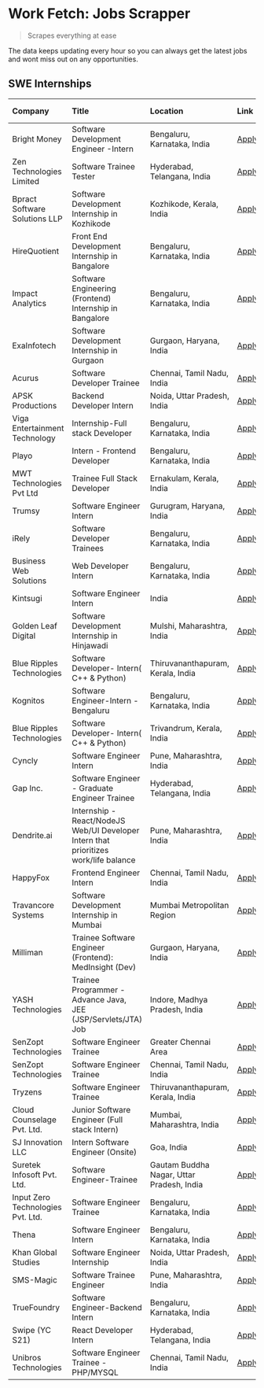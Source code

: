 # Work Fetch: Jobs Scrapper
> Scrapes everything at ease

The data keeps updating every hour so you can always get the latest jobs and wont miss out on any opportunities.

## SWE Internships
<!--START_SECTION:workfetch-->
| Company                           | Title                                                                                | Location                                  | Link                                                                                                                                                                                                                                                                                              | Date Posted   |
|:----------------------------------|:-------------------------------------------------------------------------------------|:------------------------------------------|:--------------------------------------------------------------------------------------------------------------------------------------------------------------------------------------------------------------------------------------------------------------------------------------------------|:--------------|
| Bright Money                      | Software Development Engineer -Intern                                                | Bengaluru, Karnataka, India               | [Apply](https://in.linkedin.com/jobs/view/software-development-engineer-intern-at-bright-money-3869744574?position=15&pageNum=0&refId=GV3vNkHIuGy6xkfueKl0fQ%3D%3D&trackingId=QMlaWiFWs%2FI%2F6GgdkNOL6g%3D%3D&trk=public_jobs_jserp-result_search-card)                                          | 2024-03-27    |
| Zen Technologies Limited          | Software Trainee Tester                                                              | Hyderabad, Telangana, India               | [Apply](https://in.linkedin.com/jobs/view/software-trainee-tester-at-zen-technologies-limited-3872036112?position=33&pageNum=0&refId=GV3vNkHIuGy6xkfueKl0fQ%3D%3D&trackingId=hFqWKpGAEFCCTW4Fslchng%3D%3D&trk=public_jobs_jserp-result_search-card)                                               | 2024-03-27    |
| Bpract Software Solutions LLP     | Software Development Internship in Kozhikode                                         | Kozhikode, Kerala, India                  | [Apply](https://in.linkedin.com/jobs/view/software-development-internship-in-kozhikode-at-bpract-software-solutions-llp-3874054300?position=38&pageNum=0&refId=GV3vNkHIuGy6xkfueKl0fQ%3D%3D&trackingId=rgLrrwjO2gD58zAsRtd0lQ%3D%3D&trk=public_jobs_jserp-result_search-card)                     | 2024-03-27    |
| HireQuotient                      | Front End Development Internship in Bangalore                                        | Bengaluru, Karnataka, India               | [Apply](https://in.linkedin.com/jobs/view/front-end-development-internship-in-bangalore-at-hirequotient-3874053279?position=54&pageNum=0&refId=GV3vNkHIuGy6xkfueKl0fQ%3D%3D&trackingId=zE8FcYy5jv09Td1qwH6tJA%3D%3D&trk=public_jobs_jserp-result_search-card)                                     | 2024-03-27    |
| Impact Analytics                  | Software Engineering (Frontend) Internship in Bangalore                              | Bengaluru, Karnataka, India               | [Apply](https://in.linkedin.com/jobs/view/software-engineering-frontend-internship-in-bangalore-at-impact-analytics-3872535077?position=5&pageNum=0&refId=GV3vNkHIuGy6xkfueKl0fQ%3D%3D&trackingId=ucPE7Zx%2BpdITH80AgNbNDw%3D%3D&trk=public_jobs_jserp-result_search-card)                        | 2024-03-26    |
| ExaInfotech                       | Software Development Internship in Gurgaon                                           | Gurgaon, Haryana, India                   | [Apply](https://in.linkedin.com/jobs/view/software-development-internship-in-gurgaon-at-exainfotech-3872534185?position=28&pageNum=0&refId=GV3vNkHIuGy6xkfueKl0fQ%3D%3D&trackingId=JJ9KBH9mwYFYMpId245tmQ%3D%3D&trk=public_jobs_jserp-result_search-card)                                         | 2024-03-26    |
| Acurus                            | Software Developer Trainee                                                           | Chennai, Tamil Nadu, India                | [Apply](https://in.linkedin.com/jobs/view/software-developer-trainee-at-acurus-3871400616?position=39&pageNum=0&refId=GV3vNkHIuGy6xkfueKl0fQ%3D%3D&trackingId=IIHiZBl%2F%2FqjUvF5QK5dnhQ%3D%3D&trk=public_jobs_jserp-result_search-card)                                                          | 2024-03-26    |
| APSK Productions                  | Backend Developer Intern                                                             | Noida, Uttar Pradesh, India               | [Apply](https://in.linkedin.com/jobs/view/backend-developer-intern-at-apsk-productions-3866977403?position=43&pageNum=0&refId=GV3vNkHIuGy6xkfueKl0fQ%3D%3D&trackingId=PaGWNANinCqw8IRPco%2Fx8A%3D%3D&trk=public_jobs_jserp-result_search-card)                                                    | 2024-03-25    |
| Viga Entertainment Technology     | Internship-Full stack Developer                                                      | Bengaluru, Karnataka, India               | [Apply](https://in.linkedin.com/jobs/view/internship-full-stack-developer-at-viga-entertainment-technology-3870669789?position=49&pageNum=0&refId=GV3vNkHIuGy6xkfueKl0fQ%3D%3D&trackingId=oAfC5DKJzPLQYP1mrtzNXA%3D%3D&trk=public_jobs_jserp-result_search-card)                                  | 2024-03-25    |
| Playo                             | Intern - Frontend Developer                                                          | Bengaluru, Karnataka, India               | [Apply](https://in.linkedin.com/jobs/view/intern-frontend-developer-at-playo-3864131172?position=10&pageNum=0&refId=GV3vNkHIuGy6xkfueKl0fQ%3D%3D&trackingId=uGdJrMniM4iQLxh4E2jKVQ%3D%3D&trk=public_jobs_jserp-result_search-card)                                                                | 2024-03-22    |
| MWT Technologies Pvt Ltd          | Trainee Full Stack Developer                                                         | Ernakulam, Kerala, India                  | [Apply](https://in.linkedin.com/jobs/view/trainee-full-stack-developer-at-mwt-technologies-pvt-ltd-3863344037?position=12&pageNum=0&refId=GV3vNkHIuGy6xkfueKl0fQ%3D%3D&trackingId=3RqToQ5xVgRnNxDNLu5YVw%3D%3D&trk=public_jobs_jserp-result_search-card)                                          | 2024-03-20    |
| Trumsy                            | Software Engineer Intern                                                             | Gurugram, Haryana, India                  | [Apply](https://in.linkedin.com/jobs/view/software-engineer-intern-at-trumsy-3864795201?position=52&pageNum=0&refId=GV3vNkHIuGy6xkfueKl0fQ%3D%3D&trackingId=AXRWy0jlZEo4IltQmepNJQ%3D%3D&trk=public_jobs_jserp-result_search-card)                                                                | 2024-03-20    |
| iRely                             | Software Developer Trainees                                                          | Bengaluru, Karnataka, India               | [Apply](https://in.linkedin.com/jobs/view/software-developer-trainees-at-irely-3860566039?position=3&pageNum=0&refId=GV3vNkHIuGy6xkfueKl0fQ%3D%3D&trackingId=Sa%2FRxGXzMWiQQg15xDn2OQ%3D%3D&trk=public_jobs_jserp-result_search-card)                                                             | 2024-03-18    |
| Business Web Solutions            | Web Developer Intern                                                                 | Bengaluru, Karnataka, India               | [Apply](https://in.linkedin.com/jobs/view/web-developer-intern-at-business-web-solutions-3860721170?position=24&pageNum=0&refId=GV3vNkHIuGy6xkfueKl0fQ%3D%3D&trackingId=HRcmauGox0T4IOxWrdjWeA%3D%3D&trk=public_jobs_jserp-result_search-card)                                                    | 2024-03-17    |
| Kintsugi                          | Software Engineer Intern                                                             | India                                     | [Apply](https://in.linkedin.com/jobs/view/software-engineer-intern-at-kintsugi-3857074071?position=44&pageNum=0&refId=GV3vNkHIuGy6xkfueKl0fQ%3D%3D&trackingId=%2F3O6I7UiB4TkIA6j24M%2Bxw%3D%3D&trk=public_jobs_jserp-result_search-card)                                                          | 2024-03-16    |
| Golden Leaf Digital               | Software Development Internship in Hinjawadi                                         | Mulshi, Maharashtra, India                | [Apply](https://in.linkedin.com/jobs/view/software-development-internship-in-hinjawadi-at-golden-leaf-digital-3858085305?position=14&pageNum=0&refId=GV3vNkHIuGy6xkfueKl0fQ%3D%3D&trackingId=Tga%2FiT8H%2BmjYO5ZaGwYyBw%3D%3D&trk=public_jobs_jserp-result_search-card)                           | 2024-03-15    |
| Blue Ripples Technologies         | Software Developer- Intern( C++ & Python)                                            | Thiruvananthapuram, Kerala, India         | [Apply](https://in.linkedin.com/jobs/view/software-developer-intern-c%2B%2B-python-at-blue-ripples-technologies-3855594494?position=21&pageNum=0&refId=GV3vNkHIuGy6xkfueKl0fQ%3D%3D&trackingId=OVqzSTezufWoELXJCItR6Q%3D%3D&trk=public_jobs_jserp-result_search-card)                             | 2024-03-14    |
| Kognitos                          | Software Engineer-Intern -Bengaluru                                                  | Bengaluru, Karnataka, India               | [Apply](https://in.linkedin.com/jobs/view/software-engineer-intern-bengaluru-at-kognitos-3855361239?position=8&pageNum=0&refId=GV3vNkHIuGy6xkfueKl0fQ%3D%3D&trackingId=3%2BrZB2GqKSShHr7R%2BgpluA%3D%3D&trk=public_jobs_jserp-result_search-card)                                                 | 2024-03-13    |
| Blue Ripples Technologies         | Software Developer- Intern( C++  & Python)                                           | Trivandrum, Kerala, India                 | [Apply](https://in.linkedin.com/jobs/view/software-developer-intern-c%2B%2B-python-at-blue-ripples-technologies-3856150730?position=23&pageNum=0&refId=GV3vNkHIuGy6xkfueKl0fQ%3D%3D&trackingId=z%2BhGEAKt%2F9tKTqrOuvooZw%3D%3D&trk=public_jobs_jserp-result_search-card)                         | 2024-03-13    |
| Cyncly                            | Software Engineer Intern                                                             | Pune, Maharashtra, India                  | [Apply](https://in.linkedin.com/jobs/view/software-engineer-intern-at-cyncly-3853990178?position=26&pageNum=0&refId=GV3vNkHIuGy6xkfueKl0fQ%3D%3D&trackingId=58%2BclBosdoJZ12%2FpaAFCMA%3D%3D&trk=public_jobs_jserp-result_search-card)                                                            | 2024-03-13    |
| Gap Inc.                          | Software Engineer - Graduate Engineer Trainee                                        | Hyderabad, Telangana, India               | [Apply](https://in.linkedin.com/jobs/view/software-engineer-graduate-engineer-trainee-at-gap-inc-3853818960?position=7&pageNum=0&refId=GV3vNkHIuGy6xkfueKl0fQ%3D%3D&trackingId=zbdip08gMox%2B1bg9gYuwpg%3D%3D&trk=public_jobs_jserp-result_search-card)                                           | 2024-03-12    |
| Dendrite.ai                       | Internship - React/NodeJS Web/UI Developer Intern that prioritizes work/life balance | Pune, Maharashtra, India                  | [Apply](https://in.linkedin.com/jobs/view/internship-react-nodejs-web-ui-developer-intern-that-prioritizes-work-life-balance-at-dendrite-ai-3853583200?position=40&pageNum=0&refId=GV3vNkHIuGy6xkfueKl0fQ%3D%3D&trackingId=fIjamZSsgg21ovyoXFvmpg%3D%3D&trk=public_jobs_jserp-result_search-card) | 2024-03-12    |
| HappyFox                          | Frontend Engineer Intern                                                             | Chennai, Tamil Nadu, India                | [Apply](https://in.linkedin.com/jobs/view/frontend-engineer-intern-at-happyfox-3848357951?position=48&pageNum=0&refId=GV3vNkHIuGy6xkfueKl0fQ%3D%3D&trackingId=9Q95iyHK1KvHrghZhWG6sA%3D%3D&trk=public_jobs_jserp-result_search-card)                                                              | 2024-03-07    |
| Travancore Systems                | Software Development Internship in Mumbai                                            | Mumbai Metropolitan Region                | [Apply](https://in.linkedin.com/jobs/view/software-development-internship-in-mumbai-at-travancore-systems-3847706952?position=50&pageNum=0&refId=GV3vNkHIuGy6xkfueKl0fQ%3D%3D&trackingId=XsUi78Ve24rnwbtmaIMnxA%3D%3D&trk=public_jobs_jserp-result_search-card)                                   | 2024-03-05    |
| Milliman                          | Trainee Software Engineer (Frontend): MedInsight (Dev)                               | Gurgaon, Haryana, India                   | [Apply](https://in.linkedin.com/jobs/view/trainee-software-engineer-frontend-medinsight-dev-at-milliman-3792874280?position=11&pageNum=0&refId=GV3vNkHIuGy6xkfueKl0fQ%3D%3D&trackingId=3VvBxHKPHBdBGJGmfd7Gdg%3D%3D&trk=public_jobs_jserp-result_search-card)                                     | 2024-03-01    |
| YASH Technologies                 | Trainee Programmer - Advance Java, JEE (JSP/Servlets/JTA) Job                        | Indore, Madhya Pradesh, India             | [Apply](https://in.linkedin.com/jobs/view/trainee-programmer-advance-java-jee-jsp-servlets-jta-job-at-yash-technologies-3811759183?position=29&pageNum=0&refId=GV3vNkHIuGy6xkfueKl0fQ%3D%3D&trackingId=NHjpmWcs%2B6aOAmU6WPYDTQ%3D%3D&trk=public_jobs_jserp-result_search-card)                   | 2024-02-13    |
| SenZopt Technologies              | Software Engineer Trainee                                                            | Greater Chennai Area                      | [Apply](https://in.linkedin.com/jobs/view/software-engineer-trainee-at-senzopt-technologies-3827688781?position=42&pageNum=0&refId=GV3vNkHIuGy6xkfueKl0fQ%3D%3D&trackingId=ugz6fyPqiDFrqao7Q1TSwA%3D%3D&trk=public_jobs_jserp-result_search-card)                                                 | 2024-02-12    |
| SenZopt Technologies              | Software Engineer Trainee                                                            | Chennai, Tamil Nadu, India                | [Apply](https://in.linkedin.com/jobs/view/software-engineer-trainee-at-senzopt-technologies-3827686880?position=59&pageNum=0&refId=GV3vNkHIuGy6xkfueKl0fQ%3D%3D&trackingId=hQURYKL3lYTEb50sFTGSvQ%3D%3D&trk=public_jobs_jserp-result_search-card)                                                 | 2024-02-12    |
| Tryzens                           | Software Engineer Trainee                                                            | Thiruvananthapuram, Kerala, India         | [Apply](https://in.linkedin.com/jobs/view/software-engineer-trainee-at-tryzens-3809363491?position=46&pageNum=0&refId=GV3vNkHIuGy6xkfueKl0fQ%3D%3D&trackingId=G6nOzEcYW479tZdKGmV0ZQ%3D%3D&trk=public_jobs_jserp-result_search-card)                                                              | 2024-01-18    |
| Cloud Counselage Pvt. Ltd.        | Junior Software Engineer (Full stack Intern)                                         | Mumbai, Maharashtra, India                | [Apply](https://in.linkedin.com/jobs/view/junior-software-engineer-full-stack-intern-at-cloud-counselage-pvt-ltd-3803132814?position=34&pageNum=0&refId=GV3vNkHIuGy6xkfueKl0fQ%3D%3D&trackingId=Zcf5mrxUeXCuxzgXwrQE7w%3D%3D&trk=public_jobs_jserp-result_search-card)                            | 2024-01-11    |
| SJ Innovation LLC                 | Intern Software Engineer (Onsite)                                                    | Goa, India                                | [Apply](https://in.linkedin.com/jobs/view/intern-software-engineer-onsite-at-sj-innovation-llc-3799959011?position=51&pageNum=0&refId=GV3vNkHIuGy6xkfueKl0fQ%3D%3D&trackingId=0%2B6VP545XDx6F%2BSI13vb9g%3D%3D&trk=public_jobs_jserp-result_search-card)                                          | 2024-01-11    |
| Suretek Infosoft Pvt. Ltd.        | Software Engineer-Trainee                                                            | Gautam Buddha Nagar, Uttar Pradesh, India | [Apply](https://in.linkedin.com/jobs/view/software-engineer-trainee-at-suretek-infosoft-pvt-ltd-3800934643?position=30&pageNum=0&refId=GV3vNkHIuGy6xkfueKl0fQ%3D%3D&trackingId=BhzM7z0n7A79p5qLCHqejA%3D%3D&trk=public_jobs_jserp-result_search-card)                                             | 2024-01-09    |
| Input Zero Technologies Pvt. Ltd. | Software Engineer Trainee                                                            | Bengaluru, Karnataka, India               | [Apply](https://in.linkedin.com/jobs/view/software-engineer-trainee-at-input-zero-technologies-pvt-ltd-3800927643?position=36&pageNum=0&refId=GV3vNkHIuGy6xkfueKl0fQ%3D%3D&trackingId=GQidq%2BeaW6yxdM9x16JaoQ%3D%3D&trk=public_jobs_jserp-result_search-card)                                    | 2024-01-09    |
| Thena                             | Software Engineer Intern                                                             | Bengaluru, Karnataka, India               | [Apply](https://in.linkedin.com/jobs/view/software-engineer-intern-at-thena-3778731751?position=22&pageNum=0&refId=GV3vNkHIuGy6xkfueKl0fQ%3D%3D&trackingId=xcYusQTfhNqdZ5edA63flQ%3D%3D&trk=public_jobs_jserp-result_search-card)                                                                 | 2023-12-05    |
| Khan Global Studies               | Software Engineer Internship                                                         | Noida, Uttar Pradesh, India               | [Apply](https://in.linkedin.com/jobs/view/software-engineer-internship-at-khan-global-studies-3766942197?position=60&pageNum=0&refId=GV3vNkHIuGy6xkfueKl0fQ%3D%3D&trackingId=pJGYfb%2BWBonhlruLH9CBYw%3D%3D&trk=public_jobs_jserp-result_search-card)                                             | 2023-11-27    |
| SMS-Magic                         | Software Trainee Engineer                                                            | Pune, Maharashtra, India                  | [Apply](https://in.linkedin.com/jobs/view/software-trainee-engineer-at-sms-magic-3761409781?position=35&pageNum=0&refId=GV3vNkHIuGy6xkfueKl0fQ%3D%3D&trackingId=PJ5KOZBnQtLFbnrmDzyDOQ%3D%3D&trk=public_jobs_jserp-result_search-card)                                                            | 2023-11-16    |
| TrueFoundry                       | Software Engineer-Backend Intern                                                     | Bengaluru, Karnataka, India               | [Apply](https://in.linkedin.com/jobs/view/software-engineer-backend-intern-at-truefoundry-3779508170?position=37&pageNum=0&refId=GV3vNkHIuGy6xkfueKl0fQ%3D%3D&trackingId=NYOnLDmKZ%2Bj0GsrGCfKbYA%3D%3D&trk=public_jobs_jserp-result_search-card)                                                 | 2023-11-10    |
| Swipe (YC S21)                    | React Developer Intern                                                               | Hyderabad, Telangana, India               | [Apply](https://in.linkedin.com/jobs/view/react-developer-intern-at-swipe-yc-s21-3737600089?position=25&pageNum=0&refId=GV3vNkHIuGy6xkfueKl0fQ%3D%3D&trackingId=9hfOKhto1bFMepDjSQTvzg%3D%3D&trk=public_jobs_jserp-result_search-card)                                                            | 2023-10-13    |
| Unibros Technologies              | Software Engineer Trainee - PHP/MYSQL                                                | Chennai, Tamil Nadu, India                | [Apply](https://in.linkedin.com/jobs/view/software-engineer-trainee-php-mysql-at-unibros-technologies-3656599241?position=20&pageNum=0&refId=GV3vNkHIuGy6xkfueKl0fQ%3D%3D&trackingId=LtUtn7pVHdI4MCLLc6SSXw%3D%3D&trk=public_jobs_jserp-result_search-card)                                       | 2023-06-12    |
<!--END_SECTION:workfetch-->
